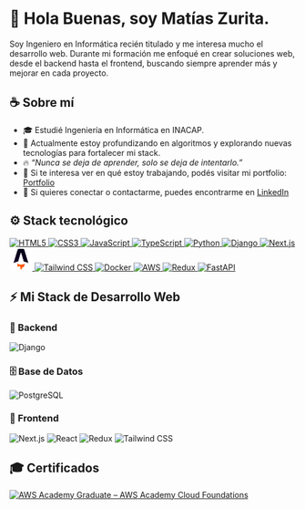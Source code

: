 # 👋 Hola Buenas, soy **Matías Zurita**.

Soy Ingeniero en Informática recién titulado y me interesa mucho el desarrollo web. Durante mi formación me enfoqué en crear soluciones web, desde el backend hasta el frontend, buscando siempre aprender más y mejorar en cada proyecto.


## ☕ Sobre mí

- 🎓 Estudié Ingeniería en Informática en INACAP.
- 🌱 Actualmente estoy profundizando en algoritmos y explorando nuevas tecnologías para fortalecer mi stack.
- 🔥 *“Nunca se deja de aprender, solo se deja de intentarlo.”*
- 💼 Si te interesa ver en qué estoy trabajando, podés visitar mi portfolio: [Portfolio](https://portfolio-website-7l8s.vercel.app/)
- 💬 Si quieres conectar o contactarme, puedes encontrarme en [LinkedIn](https://www.linkedin.com/in/matias-eduardo-zurita-sepulveda-44a925313)


## ⚙️ Stack tecnológico

<p align="left">
  <a href="https://developer.mozilla.org/en-US/docs/Web/HTML" target="_blank">
    <img src="https://cdn.jsdelivr.net/gh/devicons/devicon/icons/html5/html5-original.svg" width="40" alt="HTML5"/>
  </a>
  <a href="https://developer.mozilla.org/en-US/docs/Web/CSS" target="_blank">
    <img src="https://cdn.jsdelivr.net/gh/devicons/devicon/icons/css3/css3-original.svg" width="40" alt="CSS3"/>
  </a>
  <a href="https://developer.mozilla.org/en-US/docs/Web/JavaScript" target="_blank">
    <img src="https://cdn.jsdelivr.net/gh/devicons/devicon/icons/javascript/javascript-original.svg" width="40" alt="JavaScript"/>
  </a>
  <a href="https://www.typescriptlang.org/" target="_blank">
    <img src="https://cdn.jsdelivr.net/gh/devicons/devicon/icons/typescript/typescript-original.svg" width="40" alt="TypeScript"/>
  </a>
  <a href="https://www.python.org/" target="_blank">
    <img src="https://cdn.jsdelivr.net/gh/devicons/devicon/icons/python/python-original.svg" width="40" alt="Python"/>
  </a>
  <a href="https://www.djangoproject.com/" target="_blank">
    <img src="https://cdn.jsdelivr.net/gh/devicons/devicon/icons/django/django-plain.svg" width="40" alt="Django"/>
  </a>
  <a href="https://nextjs.org/" target="_blank">
    <img src="https://cdn.jsdelivr.net/gh/devicons/devicon/icons/nextjs/nextjs-original.svg" width="40" alt="Next.js"/>
  </a>
  <a href="https://astro.build/" target="_blank">
    <img src="https://raw.githubusercontent.com/devicons/devicon/master/icons/astro/astro-original.svg" width="40" alt="Astro"/>
  </a>
  <a href="https://tailwindcss.com/" target="_blank">
    <img src="https://upload.wikimedia.org/wikipedia/commons/thumb/d/d5/Tailwind_CSS_Logo.svg/2560px-Tailwind_CSS_Logo.svg.png" width="40" alt="Tailwind CSS"/>
  </a>
  <a href="https://www.docker.com/" target="_blank">
    <img src="https://cdn.jsdelivr.net/gh/devicons/devicon/icons/docker/docker-original.svg" width="40" alt="Docker"/>
  </a>
  <a href="https://aws.amazon.com/" target="_blank">
    <img src="https://upload.wikimedia.org/wikipedia/commons/thumb/9/93/Amazon_Web_Services_Logo.svg/330px-Amazon_Web_Services_Logo.svg.png" width="40" alt="AWS"/>
  </a>
  <a href="https://redux.js.org/" target="_blank">
    <img src="https://cdn.jsdelivr.net/gh/devicons/devicon/icons/redux/redux-original.svg" width="40" alt="Redux"/>
  </a>
  <a href="https://fastapi.tiangolo.com/" target="_blank">
    <img src="https://cdn.jsdelivr.net/gh/devicons/devicon/icons/fastapi/fastapi-original.svg" width="40" alt="FastAPI"/>
  </a>
</p>


## ⚡ Mi Stack de Desarrollo Web

### 🧠 Backend
![Django](https://img.shields.io/badge/Django-092E20?style=for-the-badge&logo=django&logoColor=white)

### 🗄️ Base de Datos
![PostgreSQL](https://img.shields.io/badge/PostgreSQL-336791?style=for-the-badge&logo=postgresql&logoColor=white)

### 🎨 Frontend
![Next.js](https://img.shields.io/badge/Next.js-000000?style=for-the-badge&logo=next.js&logoColor=white)
![React](https://img.shields.io/badge/React-20232A?style=for-the-badge&logo=react&logoColor=61DAFB)
![Redux](https://img.shields.io/badge/Redux-593D88?style=for-the-badge&logo=redux&logoColor=white)
![Tailwind CSS](https://img.shields.io/badge/Tailwind-38B2AC?style=for-the-badge&logo=tailwind-css&logoColor=white)


## 🎓 Certificados

[![AWS Academy Graduate – AWS Academy Cloud Foundations](https://img.shields.io/badge/AWS%20Academy%20Graduate%20-%234285F4?logo=amazon-aws&logoColor=white)](https://www.credly.com/badges/ece9aa8b-73a8-4298-8160-0648bc25d888/public_url)



